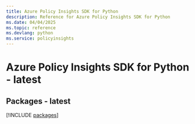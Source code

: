 ```yaml
---
title: Azure Policy Insights SDK for Python
description: Reference for Azure Policy Insights SDK for Python
ms.date: 04/04/2025
ms.topic: reference
ms.devlang: python
ms.service: policyinsights
---
```

# Azure Policy Insights SDK for Python - latest
## Packages - latest
[!INCLUDE [packages](policy-insights-index.md)]